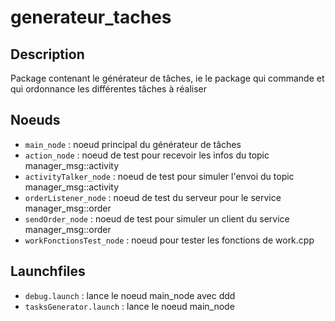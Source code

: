 generateur_taches
=================

Description
-----------
Package contenant le générateur de tâches, ie le package qui commande et qui ordonnance
les différentes tâches à réaliser

Noeuds
------
* `main_node` : 			 noeud principal du générateur de tâches
* `action_node` : 			 noeud de test pour recevoir les infos du topic manager_msg::activity
* `activityTalker_node` : 	 noeud de test pour simuler l'envoi du topic manager_msg::activity
* `orderListener_node` : 	 noeud de test du serveur pour le service manager_msg::order
* `sendOrder_node` : 		 noeud de test pour simuler un client du service manager_msg::order
* `workFonctionsTest_node` : noeud pour tester les fonctions de work.cpp

Launchfiles
-----------
* `debug.launch` : 			 lance le noeud main_node avec ddd
* `tasksGenerator.launch` :  lance le noeud main_node
